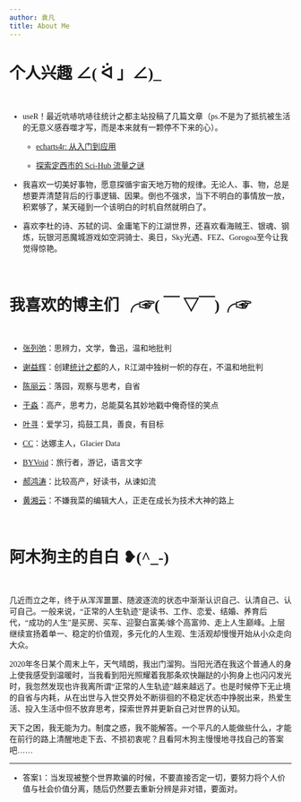 ```yaml
---
author: 袁凡
title: About Me
---
```


<font face="微软雅黑"> 

# 个人兴趣 ∠( ᐛ 」∠)_ 
    
&emsp; &emsp;
    
+ useR！最近吭哧吭哧往统计之都主站投稿了几篇文章（ps.不是为了抵抗被生活的无意义感吞噬才写，而是本来就有一颗停不下来的心）。
    
    - [echarts4r: 从入门到应用](https://cosx.org/2021/12/introduction-to-echarts4r/)
    
    - [探索定西市的 Sci-Hub 流量之谜](https://cosx.org/2022/05/scihub-traffic-analysis/)
  
+ 我喜欢一切美好事物，愿意探循宇宙天地万物的规律。无论人、事、物，总是想要弄清楚背后的行事逻辑、因果。倒也不强求，当下不明白的事情放一放，积累够了，某天碰到一个该明白的时机自然就明白了。
  
+ 喜欢李杜的诗、苏轼的词、金庸笔下的江湖世界，还喜欢看海贼王、银魂、钢炼，玩银河恶魔城游戏如空洞骑士、奥日，Sky光遇、FEZ、Gorogoa至今让我觉得惊艳。 
  
&emsp; &emsp; 
    
# 我喜欢的博主们 ╭☞( ￣ ▽￣)╭☞ 
    
&emsp; &emsp;
    
+ [张列弛](https://www.liechi.org/)：思辨力，文学，鲁迅，温和地批判
  
+ [谢益辉](https://yihui.org/)：创建[统计之都](https://d.cosx.org/)的人，R江湖中独树一帜的存在，不温和地批判
  
+ [陈丽云](http://www.loyhome.com/)：落园，观察与思考，自省
  
+ [于淼](https://yufree.cn/)：高产，思考力，总能莫名其妙地戳中俺奇怪的笑点
  
+ [叶寻](https://cyrusyip.org/)：爱学习，捣鼓工具，善良，有目标
  
+ [CC](https://rexwang.cc/about/)：达娜主人，Glacier Data
  
+ [BYVoid](https://byvoid.com/zht/about/)：旅行者，游记，语言文字  
    
+ [郝鸿涛](https://hongtaoh.com/cn/blog/)：比较高产，好读书，从谏如流 

+ [黄湘云](https://xiangyun.rbind.io/post/)：不嫌我菜的编辑大人，正走在成长为技术大神的路上

&emsp; &emsp;
    
# 阿木狗主的自白 ❥(^_-)
    
&emsp; &emsp;    
  
几近而立之年，终于从浑浑噩噩、随波逐流的状态中渐渐认识自己、认清自己、认可自己。一般来说，“正常的人生轨迹”是读书、工作、恋爱、结婚、养育后代，“成功的人生”是买房、买车、迎娶白富美/嫁个高富帅、走上人生巅峰。上层继续宣扬着单一、稳定的价值观，多元化的人生观、生活观却慢慢开始从小众走向大众。

2020年冬日某个周末上午，天气晴朗，我出门溜狗。当阳光洒在我这个普通人的身上使我感受到温暖时，当我看到阳光照耀着我那条欢快蹦跶的小狗身上也闪闪发光时，我忽然发现也许我离所谓“正常的人生轨迹”越来越远了。也是时候停下无止境的自省与内耗，从在出世与入世交界处不断徘徊的不稳定状态中挣脱出来，热爱生活、投入生活中但不放弃思考，探索世界并更新自己对世界的认知。
  
天下之困，我无能为力。制度之惑，我不能解答。一个平凡的人能做些什么，才能在前行的路上清醒地走下去、不损初衷呢？且看阿木狗主慢慢地寻找自己的答案吧……  
  
------    
+ 答案1：当发现被整个世界欺骗的时候，不要直接否定一切，要努力将个人价值与社会价值分离，随后仍然要去重新分辨是非对错，要面对。  

